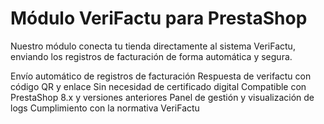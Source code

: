 # Módulo VeriFactu para PrestaShop

Nuestro módulo conecta tu tienda directamente al sistema VeriFactu, enviando los registros de facturación de forma automática y segura.

Envío automático de registros de facturación
Respuesta de verifactu con código QR y enlace
Sin necesidad de certificado digital
Compatible con PrestaShop 8.x y versiones anteriores
Panel de gestión y visualización de logs
Cumplimiento con la normativa VeriFactu
